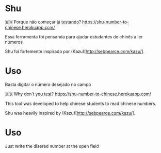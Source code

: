 # Shu

🇧🇷
Porque não começar já [testando](https://shu-number-to-chinese.herokuapp.com/)? https://shu-number-to-chinese.herokuapp.com/


Essa ferramenta foi pensanda para ajudar estudantes de chinês a ler números.

Shu foi fortemente inspirado por (Kazu)[http://sebpearce.com/kazu/].

# Uso
Basta digitar o número desejado no campo

🇺🇸
Why don't you [test](https://shu-number-to-chinese.herokuapp.com/)? https://shu-number-to-chinese.herokuapp.com/

This tool was developed to help chinese students to read chinese numbers.

Shu was heavily inspired by (Kazu)[http://sebpearce.com/kazu/].

# Uso
Just write the disered number at the open field
